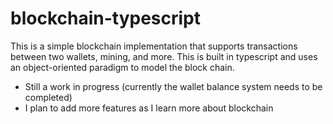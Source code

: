# blockchain-typescript

This is a simple blockchain implementation that supports transactions between two wallets, mining, and more. This is built in typescript and uses an object-oriented paradigm to model the block chain. 
* Still a work in progress (currently the wallet balance system needs to be completed)
* I plan to add more features as I learn more about blockchain
